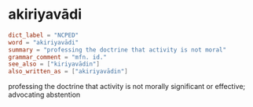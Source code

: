 # akiriyavādi

``` toml
dict_label = "NCPED"
word = "akiriyavādi"
summary = "professing the doctrine that activity is not moral"
grammar_comment = "mfn. id."
see_also = ["kiriyavādin"]
also_written_as = ["akiriyavādin"]
```

professing the doctrine that activity is not morally significant or effective; advocating abstention


